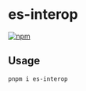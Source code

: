# es-interop

[![npm](https://img.shields.io/npm/v/es-interop.svg)](https://www.npmjs.com/package/es-interop)

## Usage

```shell
pnpm i es-interop
```
